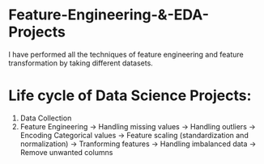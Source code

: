 # Feature-Engineering-&-EDA-Projects
I have performed all the techniques of feature engineering and feature transformation by taking different datasets. 

# Life cycle of Data Science Projects:
1. Data Collection
2. Feature Engineering
   -> Handling missing values
   -> Handling outliers
   -> Encoding Categorical values
   -> Feature scaling (standardization and normalization)
   -> Tranforming features
   -> Handling imbalanced data
   -> Remove unwanted columns


